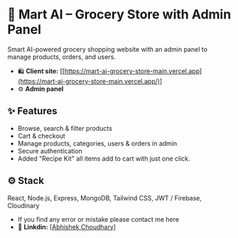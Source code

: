 # 🛒 Mart AI – Grocery Store with Admin Panel

Smart AI-powered grocery shopping website with an admin panel to manage products, orders, and users.

* 🛍️ **Client site:** [[https://mart-ai-grocery-store-main.vercel.app](https://mart-ai-grocery-store-main.vercel.app/)]
* ⚙️ **Admin panel**

## ✨ Features

* Browse, search & filter products
* Cart & checkout
* Manage products, categories, users & orders in admin
* Secure authentication
* Added "Recipe Kit" all items add to cart with just one click.

## ⚙️ Stack

React, Node.js, Express, MongoDB, Tailwind CSS, JWT / Firebase, Cloudinary

* If you find any error or mistake please contact me here
* 🔗 **Linkdin:** [[Abhishek Choudhary](https://www.linkedin.com/in/abhishekchoudhary-svu134)]
